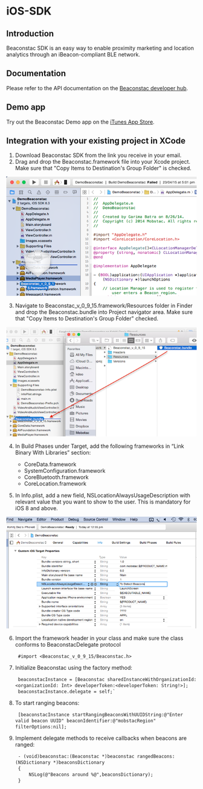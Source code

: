 # iOS-SDK

## Introduction

Beaconstac SDK is an easy way to enable proximity marketing and location analytics through an iBeacon-compliant BLE network. 

## Documentation

Please refer to the API documentation on the [Beaconstac developer hub](https://developer.beaconstac.com/ios-sdk-reference).

## Demo app

Try out the Beaconstac Demo app on the [iTunes App Store](https://itunes.apple.com/us/app/beaconstac/id956442796?mt=8).

## Integration with your existing project in XCode

1. Download Beaconstac SDK from the link you receive in your email.
2. Drag and drop the Beaconstac.framework file into your Xcode project. Make sure that "Copy Items to Destination's Group Folder" is checked.
<img src="images/frameworkdrop.png" alt="Build Phases" width="600">

3. Navigate to Beaconstac_v_0_9_15.framework/Resources folder in Finder and drop the Beaconstac.bundle into Project navigator area. Make sure that "Copy Items to Destination's Group Folder" checked.
<img src="images/bundledrop.png" alt="Build Phases" width="600">

4. In Build Phases under Target, add the following frameworks in “Link Binary With Libraries” section:
	- CoreData.framework
	- SystemConfiguration.framework
	- CoreBluetooth.framework
	- CoreLocation.framework
	
5. In Info.plist, add a new field, NSLocationAlwaysUsageDescription with relevant value that you want to show to the user. This is mandatory for iOS 8 and above.
<img src="images/usagedescription.png" alt="Build Phases" width="600">

6. Import the framework header in your class and make sure the  class conforms to BeaconstacDelegate protocol

		#import <Beaconstac_v_0_9_15/Beaconstac.h>

7. Initialize Beaconstac using the factory method:
		
		beaconstacInstance = [Beaconstac sharedInstanceWithOrganizationId:<organizationId: Int> developerToken:<developerToken: String!>];
        beaconstacInstance.delegate = self;`

8. To start ranging beacons:
		
		[beaconstacInstance startRangingBeaconsWithUUIDString:@"Enter valid beacon UUID" beaconIdentifier:@"mobstacRegion" filterOptions:nil];
		
9. Implement delegate methods to receive callbacks when beacons are ranged:
		
		- (void)beaconstac:(Beaconstac *)beaconstac rangedBeacons:(NSDictionary *)beaconsDictionary
		{
    		NSLog(@"Beacons around %@",beaconsDictionary);
		}
		
